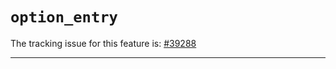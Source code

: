 # `option_entry`

The tracking issue for this feature is: [#39288]

[#39288]: https://github.com/rust-lang/rust/issues/39288

------------------------
